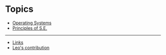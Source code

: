 <!-- TITLE: myFreed -->
<!-- SUBTITLE: notes app for myFreed by Wiki.js -->

# Topics
* [Operating Systems](/operating-systems)
* [Principles of S.E.](/principles-of-software-engineering)


-----

* [Links](/links/)
* [Leo's contribution](/leo)




